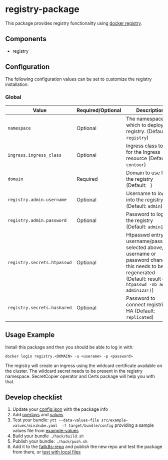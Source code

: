 # registry-package

This package provides registry functionality using [docker registry](https://github.com/distribution/distribution).

## Components

* registry

## Configuration

The following configuration values can be set to customize the registry installation.

### Global

| Value | Required/Optional | Description |
|-------|-------------------|-------------|
| `namespace` | Optional | The namespace in which to deploy registry. (Default: `registry`) |
| `ingress.ingress_class` | Optional | Ingress class to use for the Ingress resource (Default: `contour`) |
| `domain` | Required | Domain to use for the registry (Default: ` `) |
| `registry.admin.username` | Optional | Username to log into the registry (Default: `admin`) |
| `registry.admin.password` | Optional | Password to log into the registry (Default: `admin123!`) |
| `registry.secrets.htpasswd` | Optional | Htpasswd entry for username/password selected above, if username or password changes this needs to be regenerated (Default: result of `htpasswd -nb admin admin123!)`) |
| `registry.secrets.hashared` | Optional | Password to connect registries in HA (Default: `replicated`) |

## Usage Example

Install this package and then you should be able to log in with:

```
docker login registry.<DOMAIN> -u <userame> -p <password>
```

The registry will create an ingress using the wildcard certificate available on the cluster. The wildcard secret needs to be present in the registry namespace. SecretCopier operator and Certs package will help you with that.

## Develop checklist


1. Update your [config.json](./config.json) with the package info
2. Add [overlays](./src/bundle/config/overlays/) and [values](./src/bundle/config/values.yaml)
3. Test your bundle: `ytt --data-values-file src/example-values/minikube.yaml  -f target/bundle/config` providing a sample values file from [example-values](./src/examples-values/)
4. Build your bundle `./hack/build.sh`
5. Publish your bundle: `./hack/push.sh`
6. Add it to the [failk8s-repo](https://github.com/failk8s-packages/failk8s-repo) and publish the new repo and test the package from there, or [test with local files](./target/test)
